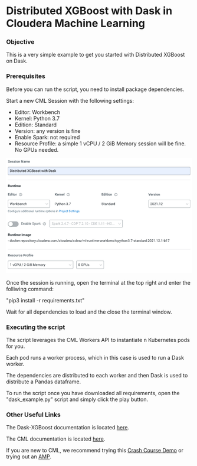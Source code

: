 # Distributed XGBoost with Dask in Cloudera Machine Learning


### Objective

This is a very simple example to get you started with Distributed XGBoost on Dask. 


### Prerequisites

Before you can run the script, you need to install package dependencies.

Start a new CML Session with the following settings:

* Editor: Workbench
* Kernel: Python 3.7
* Edition: Standard
* Version: any version is fine
* Enable Spark: not required
* Resource Profile: a simple 1 vCPU / 2 GiB Memory session will be fine. No GPUs needed.


![alt text](img/session_screenshot.png)


Once the session is running, open the terminal at the top right and enter the folliwing command:

"pip3 install -r requirements.txt"

Wait for all dependencies to load and the close the terminal window.


### Executing the script

The script leverages the CML Workers API to instantiate n Kubernetes pods for you. 

Each pod runs a worker process, which in this case is used to run a Dask worker.

The dependencies are distributed to each worker and then Dask is used to distribute a Pandas dataframe.

To run the script once you have downloaded all requirements, open the "dask_example.py" script and simply click the play button.


### Other Useful Links

The Dask-XGBoost documentation is located [here](https://xgboost.readthedocs.io/en/latest/tutorials/dask.html).

The CML documentation is located [here](https://docs.cloudera.com/machine-learning/cloud/product/topics/ml-product-overview.html).

If you are new to CML, we recommend trying this [Crash Course Demo](https://github.com/pdefusco/CML_CrashCourse) or trying out an [AMP](https://docs.cloudera.com/machine-learning/cloud/applied-ml-prototypes/topics/ml-amps-overview.html).



